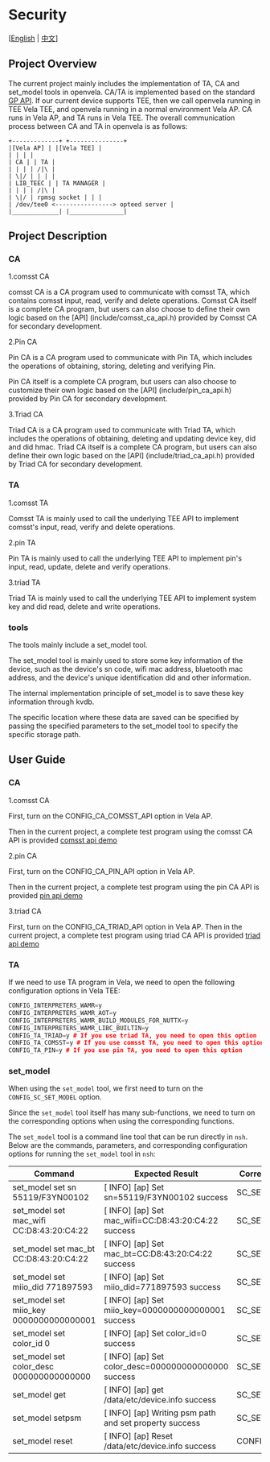 # Security

[[English](./README.md) | [中文](./README_zh-cn.md)]

## Project Overview

The current project mainly includes the implementation of TA, CA and set_model tools in openvela. CA/TA is implemented based on the standard [GP API](https://globalplatform.org/specs-library/tee-internal-core-api-specification). If our current device supports TEE, then we call openvela running in TEE Vela TEE, and openvela running in a normal environment Vela AP. CA runs in Vela AP, and TA runs in Vela TEE.
The overall communication process between CA and TA in openvela is as follows:

```log
+-------------+ +---------------+
|[Vela AP] | |[Vela TEE] |
| | | |
| CA | | TA |
| | | | /|\ |
| \|/ | | | |
| LIB_TEEC | | TA MANAGER |
| | | | /|\ |
| \|/ | rpmsg socket | | |
| /dev/tee0 <----------------> opteed server |
|_____________| |_______________|
```

## Project Description

### CA

1.comsst CA

comsst CA is a CA program used to communicate with comsst TA, which contains comsst input, read, verify and delete operations.
Comsst CA itself is a complete CA program, but users can also choose to define their own logic based on the [API] (include/comsst_ca_api.h) provided by Comsst CA for secondary development.

2.Pin CA

Pin CA is a CA program used to communicate with Pin TA, which includes the operations of obtaining, storing, deleting and verifying Pin.

Pin CA itself is a complete CA program, but users can also choose to customize their own logic based on the [API] (include/pin_ca_api.h) provided by Pin CA for secondary development.

3.Triad CA

Triad CA is a CA program used to communicate with Triad TA, which includes the operations of obtaining, deleting and updating device key, did and did hmac.
Triad CA itself is a complete CA program, but users can also define their own logic based on the [API] (include/triad_ca_api.h) provided by Triad CA for secondary development.

### TA

1.comsst TA

Comsst TA is mainly used to call the underlying TEE API to implement comsst's input, read, verify and delete operations.

2.pin TA

Pin TA is mainly used to call the underlying TEE API to implement pin's input, read, update, delete and verify operations.

3.triad TA

Triad TA is mainly used to call the underlying TEE API to implement system key and did read, delete and write operations.

### tools

The tools mainly include a set_model tool.

The set_model tool is mainly used to store some key information of the device, such as the device's sn code, wifi mac address, bluetooth mac address, and the device's unique identification did and other information.

The internal implementation principle of set_model is to save these key information through kvdb.

The specific location where these data are saved can be specified by passing the specified parameters to the set_model tool to specify the specific storage path.

## User Guide

### CA

1.comsst CA

First, turn on the CONFIG_CA_COMSST_API option in Vela AP.

Then in the current project, a complete test program using the comsst CA API is provided [comsst api demo](ca/comsst/comsst_test.c)

2.pin CA

First, turn on the CONFIG_CA_PIN_API option in Vela AP.

Then in the current project, a complete test program using the pin CA API is provided [pin api demo](ca/pin/pin_test.c)

3.triad CA

First, turn on the CONFIG_CA_TRIAD_API option in Vela AP.
Then in the current project, a complete test program using triad CA API is provided [triad api demo](ca/triad/triad_test.c)

### TA

If we need to use TA program in Vela, we need to open the following configuration options in Vela TEE:
```cpp
CONFIG_INTERPRETERS_WAMR=y
CONFIG_INTERPRETERS_WAMR_AOT=y
CONFIG_INTERPRETERS_WAMR_BUILD_MODULES_FOR_NUTTX=y
CONFIG_INTERPRETERS_WAMR_LIBC_BUILTIN=y
CONFIG_TA_TRIAD=y # If you use triad TA, you need to open this option
CONFIG_TA_COMSST=y # If you use comsst TA, you need to open this option
CONFIG_TA_PIN=y # If you use pin TA, you need to open this option
```

### set_model

When using the `set_model` tool, we first need to turn on the `CONFIG_SC_SET_MODEL` option.

Since the `set_model` tool itself has many sub-functions, we need to turn on the corresponding options when using the corresponding functions.

The `set_model` tool is a command line tool that can be run directly in `nsh`.
Below are the commands, parameters, and corresponding configuration options for running the `set_model` tool in `nsh`:

| Command | Expected Result | Corresponding Configuration Options |
| --  | --      | --           |
| set_model set sn 55119/F3YN00102 | [  INFO] [ap] Set sn=55119/F3YN00102 success | SC_SET_MODEL_PRODUCT_ID |
| set_model set mac_wifi CC:D8:43:20:C4:22 | [  INFO] [ap] Set mac_wifi=CC:D8:43:20:C4:22 success | SC_SET_MODEL_PRODUCT_HARDWARE |
| set_model set mac_bt CC:D8:43:20:C4:22 | [  INFO] [ap] Set mac_bt=CC:D8:43:20:C4:22 success | SC_SET_MODEL_PRODUCT_HARDWARE |
| set_model set miio_did 771897593 | [  INFO] [ap] Set miio_did=771897593 success | SC_SET_MODEL_PRODUCT_APP_ID |
| set_model set miio_key 0000000000000001 | [  INFO] [ap] Set miio_key=0000000000000001 success | SC_SET_MODEL_PRODUCT_ID |
| set_model set color_id 0 | [  INFO] [ap] Set color_id=0 success | SC_SET_MODEL_PRIORITY |
| set_model set color_desc 000000000000000 | [  INFO] [ap] Set color_desc=000000000000000 success | SC_SET_MODEL_PRIORITY |
| set_model get | [  INFO] [ap] get /data/etc/device.info success | SC_SET_MODEL_PRIORITY |
| set_model setpsm | [  INFO] [ap] Writing psm path and set property success | SC_SET_MODEL_MIIO_PSM_PATH |
| set_model reset | [  INFO] [ap] Reset /data/etc/device.info success | CONFIG_SC_SET_MODEL |